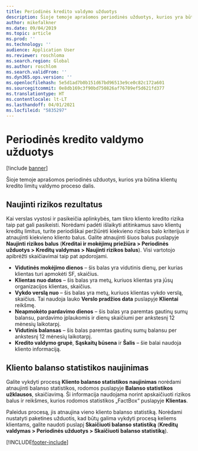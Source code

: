 ```yaml
---
title: Periodinės kredito valdymo užduotys
description: Šioje temoje aprašomos periodinės užduotys, kurios yra būtina klientų kredito limitų valdymo proceso dalis.
author: mikefalkner
ms.date: 09/04/2019
ms.topic: article
ms.prod: ''
ms.technology: ''
audience: Application User
ms.reviewer: roschloma
ms.search.region: Global
ms.author: roschlom
ms.search.validFrom: ''
ms.dyn365.ops.version: ''
ms.openlocfilehash: 5e5d1ad7b0b151d67bd96513e9ce0c82c172a601
ms.sourcegitcommit: 0e8db169c3f90bd750826af76709ef5d621fd377
ms.translationtype: HT
ms.contentlocale: lt-LT
ms.lasthandoff: 04/01/2021
ms.locfileid: "5835297"
---
```

# <a name="periodic-credit-management-tasks"></a>Periodinės kredito valdymo užduotys

[!include [banner](../includes/banner.md)]

Šioje temoje aprašomos periodinės užduotys, kurios yra būtina klientų kredito limitų valdymo proceso dalis.

## <a name="update-risk-scores"></a>Naujinti rizikos rezultatus

Kai verslas vystosi ir pasikeičia aplinkybės, tam tikro kliento kredito rizika taip pat gali pasikeisti. Norėdami padėti išlaikyti atitinkamus savo klientų kreditų limitus, turite periodiškai peržiūrėti kiekvieno rizikos balo kriterijus ir atnaujinti kiekvieno kliento balus. Galite atnaujinti šiuos balus puslapyje **Naujinti rizikos balus** (**Kreditai ir mokėjimų priežiūra \> Periodinės užduotys \> Kreditų valdymas \> Naujinti rizikos balus**). Visi vartotojo apibrėžti skaičiavimai taip pat apdorojami.

- **Vidutinės mokėjimo dienos** – šis balas yra vidutinis dienų, per kurias klientas turi apmokėti SF, skaičius.
- **Klientas nuo datos** – šis balas yra metų, kuriuos klientas yra jūsų organizacijos klientas, skaičius.
- **Vykdo verslą nuo** – šis balas yra metų, kuriuos klientas vykdo verslą, skaičius. Tai naudoja lauko **Verslo pradžios data** puslapyje **Klientai** reikšmę.
- **Neapmokėto pardavimo dienos** – šis balas yra paremtas gautinų sumų balansu, pardavimo įplaukomis ir dienų skaičiumi per ankstesnį 12 mėnesių laikotarpį.
- **Vidutinis balansas** – šis balas paremtas gautinų sumų balansu per ankstesnį 12 mėnesių laikotarpį.
- **Kredito valdymo grupė**, **Sąskaitų būsena** ir **Šalis** – šie balai naudoja kliento informaciją.

## <a name="update-customer-balance-statistics"></a>Kliento balanso statistikos naujinimas

Galite vykdyti procesą **Kliento balanso statistikos naujinimas** norėdami atnaujinti balanso statistikos, rodomos puslapyje **Balanso statistikos užklausos**, skaičiavimą. Ši informacija naudojama norint apskaičiuoti rizikos balus ir reikšmes, kurios rodomos statistikos „FactBox“ puslapyje **Klientas**.

Paleidus procesą, jis atnaujina vieno kliento balanso statistiką. Norėdami nustatyti paketines užduotis, kad būtų galima vykdyti procesą keliems klientams, galite naudoti puslapį **Skaičiuoti balanso statistiką** (**Kreditų valdymas \> Periodinės užduotys \> Skaičiuoti balanso statistiką**).


[!INCLUDE[footer-include](../../includes/footer-banner.md)]